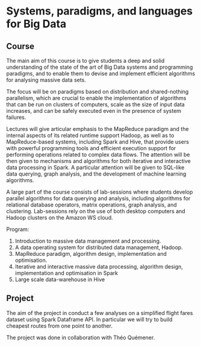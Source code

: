 # Systems, paradigms, and languages for Big Data

## Course

The main aim of this course is to give students a deep and solid understanding of the state of the art of Big Data systems and programming paradigms, and to enable them to devise and implement efficient algorithms for analysing massive data sets.

The focus will be on paradigms based on distribution and shared-nothing parallelism, which are crucial to enable the implementation of algorithms that can be run on clusters of computers, scale as the size of input data increases, and can be safely executed even in the presence of system failures.

Lectures will give articular emphasis to the MapReduce paradigm and the internal aspects of its related runtime support Hadoop, as well as to MapReduce-based systems, including Spark and Hive, that provide users with powerful programming tools and efficient execution support for performing operations related to complex data flows. The attention will be then given to mechanisms and algorithms for both iterative and interactive data processing in Spark. A particular attention will be given to SQL-like data querying, graph analysis, and the development of machine learning algorithms.

A large part of the course consists of lab-sessions where students develop parallel algorithms for data querying and analysis, including algorithms for relational database operators, matrix operations, graph analysis, and clustering. Lab-sessions rely on the use of both desktop computers and Hadoop clusters on the Amazon WS cloud.

Program:
1. Introduction to massive data management and processing.
2. A data operating system for distributed data management, Hadoop.
3. MapReduce paradigm, algorithm design, implementation and optimisation.
4. Iterative and interactive massive data processing, algorithm design, implementation and optimisation in Spark
5. Large scale data-warehouse in Hive

## Project

The aim of the project in conduct a few analyses on a simplified flight fares dataset using Spark Dataframe API. In particular we will try to build cheapest routes from one point to another.

The project was done in collaboration with Théo Quémener.